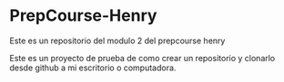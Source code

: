 # PrepCourse-Henry
Este es un repositorio del modulo 2 del prepcourse henry




Este es un proyecto de prueba de como crear un repositorio y clonarlo desde github a mi escritorio o computadora.
